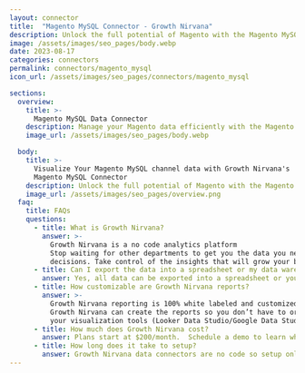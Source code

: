 ```yaml
---
layout: connector
title:  "Magento MySQL Connector - Growth Nirvana"
description: Unlock the full potential of Magento with the Magento MySQL connector. Simplify data management and enhance your store's functionality by integrating with your MySQL database. Seamlessly retrieve and update product information, customer data, orders, and more to optimize your Magento store.
image: /assets/images/seo_pages/body.webp
date: 2023-08-17
categories: connectors
permalink: connectors/magento_mysql
icon_url: /assets/images/seo_pages/connectors/magento_mysql

sections:
  overview:
    title: >-
      Magento MySQL Data Connector
    description: Manage your Magento data efficiently with the Magento MySQL connector. Gain seamless access to your MySQL database for storing, retrieving, and updating your Magento store information. Streamline your operations, improve data organization, and enhance performance with the power of Magento MySQL connector.
    image_url: /assets/images/seo_pages/body.webp

  body:
    title: >-
      Visualize Your Magento MySQL channel data with Growth Nirvana's
      Magento MySQL Connector
    description: Unlock the full potential of Magento with the Magento MySQL connector. Simplify data management and enhance your store's functionality by integrating with your MySQL database. Seamlessly retrieve and update product information, customer data, orders, and more to optimize your Magento store.
    image_url: /assets/images/seo_pages/overview.png
  faq:
    title: FAQs
    questions:
      - title: What is Growth Nirvana?
        answer: >-
          Growth Nirvana is a no code analytics platform 
          Stop waiting for other departments to get you the data you need to make critical business 
          decisions. Take control of the insights that will grow your business.
      - title: Can I export the data into a spreadsheet or my data warehouse?
        answer: Yes, all data can be exported into a spreadsheet or your data warehouse (Google BigQuery, AWS, Snowflake, Azure, etc)
      - title: How customizable are Growth Nirvana reports?
        answer: >-
          Growth Nirvana reporting is 100% white labeled and customized to your specifications.
          Growth Nirvana can create the reports so you don’t have to or you can connect
          your visualization tools (Looker Data Studio/Google Data Studio, Tableau, PowerBI, etc) to Growth Nirvana.
      - title: How much does Growth Nirvana cost?
        answer: Plans start at $200/month.  Schedule a demo to learn what plan is best for you.
      - title: How long does it take to setup?
        answer: Growth Nirvana data connectors are no code so setup only requires a few clicks.
---
```

